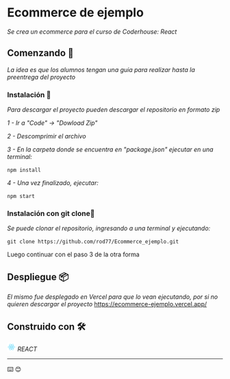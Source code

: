 # Ecommerce de ejemplo

_Se crea un ecommerce para el curso de Coderhouse: React_ 

## Comenzando 🚀

_La idea es que los alumnos tengan una guia para realizar hasta la preentrega del proyecto_

### Instalación 🔧

_Para descargar el proyecto pueden descargar el repositorio en formato zip_

_1 - Ir a "Code" -> "Dowload Zip"_

_2 - Descomprimir el archivo_

_3 - En la carpeta donde se encuentra en "package.json" ejecutar en una terminal:_

```
npm install
```

_4 - Una vez finalizado, ejecutar:_

```
npm start
```

### Instalación con git clone🔧
_Se puede clonar el repositorio, ingresando a una terminal y ejecutando:_
```
git clone https://github.com/rod77/Ecommerce_ejemplo.git
```
Luego continuar con el paso 3 de la otra forma 

## Despliegue 📦

_El mismo fue desplegado en Vercel para que lo vean ejecutando, por si no quieren descargar el proyecto_
https://ecommerce-ejemplo.vercel.app/

## Construido con 🛠️

<img height="20" alt="React" src="https://raw.githubusercontent.com/github/explore/80688e429a7d4ef2fca1e82350fe8e3517d3494d/topics/react/react.png"> *REACT*

---
⌨️ 😊

